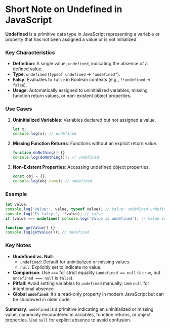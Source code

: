 # Short Note on Undefined in JavaScript

**Undefined** is a primitive data type in JavaScript representing a variable or property that has not been assigned a value or is not initialized.

### Key Characteristics

- **Definition**: A single value, `undefined`, indicating the absence of a defined value.
- **Type**: `undefined` (`typeof undefined` → `"undefined"`).
- **Falsy**: Evaluates to `false` in Boolean contexts (e.g., `!!undefined` → `false`).
- **Usage**: Automatically assigned to uninitialized variables, missing function return values, or non-existent object properties.

### Use Cases

1. **Uninitialized Variables**: Variables declared but not assigned a value.
   ```javascript
   let x;
   console.log(x); // undefined
   ```
2. **Missing Function Returns**: Functions without an explicit return value.
   ```javascript
   function doNothing() {}
   console.log(doNothing()); // undefined
   ```
3. **Non-Existent Properties**: Accessing undefined object properties.
   ```javascript
   const obj = {};
   console.log(obj.name); // undefined
   ```

### Example

```javascript
let value;
console.log('Value:', value, typeof value); // Value: undefined undefined
console.log('Is falsy:', !!value); // false
if (value === undefined) console.log('Value is undefined'); // Value is undefined

function getValue() {}
console.log(getValue()); // undefined
```

### Key Notes

- **Undefined vs. Null**:
  - `undefined`: Default for uninitialized or missing values.
  - `null`: Explicitly set to indicate no value.
- **Comparison**: Use `===` for strict equality (`undefined == null` is `true`, but `undefined === null` is `false`).
- **Pitfall**: Avoid setting variables to `undefined` manually; use `null` for intentional absence.
- **Global `undefined`**: It’s a read-only property in modern JavaScript but can be shadowed in older code.

**Summary**: `undefined` is a primitive indicating an uninitialized or missing value, commonly encountered in variables, function returns, or object properties. Use `null` for explicit absence to avoid confusion.
